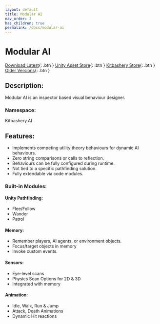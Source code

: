 ```yaml
---
layout: default
title: Modular AI
nav_order: 3
has_children: true
permalink: /docs/modular-ai
---
```


# Modular AI
[Download Latest](https://github.com/Kitbashery/kitbashery.github.io/raw/main/assets/packages/Kitbashery_ModularAI.unitypackage){: .btn }
[Unity Asset Store](https://assetstore.unity.com/packages/slug/231965){: .btn }
[Kitbashery Store](https://kitbashery.com/coming-soon){: .btn }
[Older Versions](https://github.com/Kitbashery/Modular-AI/releases){: .btn }

## Description:
Modular AI is an inspector based visual behaviour designer.

### Namespace:
Kitbashery.AI

## Features:
* Implements competing utility theory behaviours for dynamic AI behaviours.
* Zero string comparisons or calls to reflection.
* Behaviours can be fully configured during runtime.
* Not tied to a specific pathfinding solution.
* Fully extendable via code modules.

### Built-in Modules:

#### Unity Pathfinding:
* Flee/Follow
* Wander
* Patrol

#### Memory:
* Remember players, AI agents, or environment objects.
* Focus/target objects in memory
* Invoke custom events.

#### Sensors:
* Eye-level scans
* Physics Scan Options for 2D & 3D
* Integrated with memory

#### Animation:
* Idle, Walk, Run & Jump
* Attack, Death Animations
* Dynamic Hit reactions
